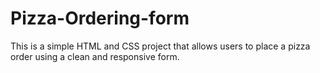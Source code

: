 # Pizza-Ordering-form
This is a simple HTML and CSS project that allows users to place a pizza order using a clean and responsive form.
